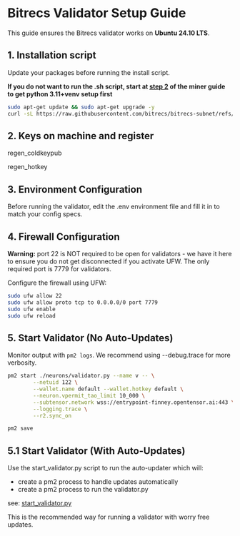 # Bitrecs Validator Setup Guide

This guide ensures the Bitrecs validator works on **Ubuntu 24.10 LTS**. 

## 1. Installation script
Update your packages before running the install script.

**If you do not want to run the .sh script, start at [step 2](running_miner.md) of the miner guide to get python 3.11+venv setup first**

```bash
sudo apt-get update && sudo apt-get upgrade -y
curl -sL https://raw.githubusercontent.com/bitrecs/bitrecs-subnet/refs/heads/main/scripts/install_validator.sh | bash
```

## 2. Keys on machine and register
regen_coldkeypub

regen_hotkey

## 3. Environment Configuration

Before running the validator, edit the .env environment file and fill it in to match your config specs.

## 4. Firewall Configuration

**Warning:** port 22 is NOT required to be open for validators - we have it here to ensure you do not get disconnected if you activate UFW. The only required port is 7779 for validators. 

Configure the firewall using UFW:

```bash
sudo ufw allow 22
sudo ufw allow proto tcp to 0.0.0.0/0 port 7779
sudo ufw enable
sudo ufw reload
```

## 5. Start Validator (No Auto-Updates)
Monitor output with `pm2 logs`.
We recommend using --debug.trace for more verbosity.

```bash
pm2 start ./neurons/validator.py --name v -- \
        --netuid 122 \
        --wallet.name default --wallet.hotkey default \
        --neuron.vpermit_tao_limit 10_000 \
        --subtensor.network wss://entrypoint-finney.opentensor.ai:443 \
        --logging.trace \
        --r2.sync_on 

pm2 save
```

## 5.1 Start Validator (With Auto-Updates)

Use the start_validator.py script to run the auto-updater which will:

- create a pm2 process to handle updates automatically
- create a pm2 process to run the validator.py

see: [start_validator.py](/start_validator.py)

This is the recommended way for running a validator with worry free updates.